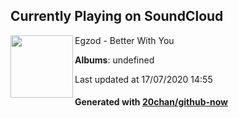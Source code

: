 ## Currently Playing on SoundCloud

[<img align="left" width="100" src="https://i1.sndcdn.com/artworks-000504106245-oc4edn-t120x120.jpg">](https://soundcloud.com/egzod/better-with-you)

Egzod - Better With You

**Albums**: undefined

Last updated at 17/07/2020 14:55

#### Generated with [20chan/github-now](https://github.com/20chan/github-now)


<!--
**20chan/20chan** is a ✨ _special_ ✨ repository because its `README.md` (this file) appears on your GitHub profile.

Here are some ideas to get you started:

- 🔭 I’m currently working on ...
- 🌱 I’m currently learning ...
- 👯 I’m looking to collaborate on ...
- 🤔 I’m looking for help with ...
- 💬 Ask me about ...
- 📫 How to reach me: ...
- 😄 Pronouns: ...
- ⚡ Fun fact: ...
-->
